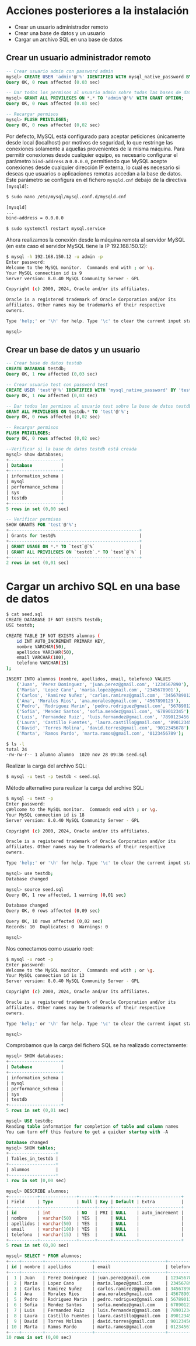 # Acciones posteriores a la instalación

* Crear un usuario administrador remoto
* Crear una base de datos y un usuario
* Cargar un archivo SQL en una base de datos

## Crear un usuario administrador remoto

```sql
-- Crear usuario admin con password admin
mysql> CREATE USER 'admin'@'%' IDENTIFIED WITH mysql_native_password BY 'admin';
Query OK, 0 rows affected (0.03 sec)

-- Dar todos los permisos al usuario admin sobre todas las bases de datos
mysql> GRANT ALL PRIVILEGES ON *.* TO 'admin'@'%' WITH GRANT OPTION;
Query OK, 0 rows affected (0.03 sec)

-- Recargar permisos
mysql> FLUSH PRIVILEGES;
Query OK, 0 rows affected (0,02 sec)
```

Por defecto, MySQL está configurado para aceptar peticiones únicamente desde local (localhost) por motivos de seguridad, lo que restringe las conexiones solamente a aquellas provenientes de la misma máquina. Para permitir conexiones desde cualquier equipo, es necesario configurar el parámetro `bind-address` a `0.0.0.0`, permitiendo que MySQL acepte conexiones desde cualquier dirección IP externa, lo cual es necesario si deseas que usuarios o aplicaciones remotas accedan a la base de datos. Este  parámetro se configura en el fichero `mysqld.cnf` debajo de la directiva `[mysqld]`:

```bash
$ sudo nano /etc/mysql/mysql.conf.d/mysqld.cnf

[mysqld]
...
bind-address = 0.0.0.0
```

```bash
$ sudo systemctl restart mysql.service
```

Ahora realizamos la conexión desde la máquina remota al servidor MySQL (en este caso el servidor MySQL tiene la IP 192.168.150.12):

```bash
$ mysql -h 192.168.150.12 -u admin -p
Enter password:
Welcome to the MySQL monitor.  Commands end with ; or \g.
Your MySQL connection id is 9
Server version: 8.0.40 MySQL Community Server - GPL

Copyright (c) 2000, 2024, Oracle and/or its affiliates.

Oracle is a registered trademark of Oracle Corporation and/or its
affiliates. Other names may be trademarks of their respective
owners.

Type 'help;' or '\h' for help. Type '\c' to clear the current input statement.

mysql>
```

## Crear un base de datos y un usuario

```sql
-- Crear base de datos testdb
CREATE DATABASE testdb;
Query OK, 1 row affected (0,03 sec)

-- Crear usuario test con password test
CREATE USER 'test'@'%' IDENTIFIED WITH 'mysql_native_password' BY 'test';
Query OK, 1 row affected (0,03 sec)

-- Dar todos los permisos al usuario test sobre la base de datos testdb
GRANT ALL PRIVILEGES ON testdb.* TO 'test'@'%';
Query OK, 0 rows affected (0,02 sec)

-- Recargar permisos
FLUSH PRIVILEGES;
Query OK, 0 rows affected (0,02 sec)

--Verificar si la base de datos testdb está creada
mysql> show databases;
+--------------------+
| Database           |
+--------------------+
| information_schema |
| mysql              |
| performance_schema |
| sys                |
| testdb             |
+--------------------+
5 rows in set (0,00 sec)

-- Verificar permisos
SHOW GRANTS FOR 'test'@'%';
+--------------------------------------------------+
| Grants for test@%                                |
+--------------------------------------------------+
| GRANT USAGE ON *.* TO `test`@`%`                 |
| GRANT ALL PRIVILEGES ON `testdb`.* TO `test`@`%` |
+--------------------------------------------------+
2 rows in set (0,01 sec)
```

# Cargar un archivo SQL en una base de datos

```bash
$ cat seed.sql
CREATE DATABASE IF NOT EXISTS testdb;
USE testdb;

CREATE TABLE IF NOT EXISTS alumnos (
    id INT AUTO_INCREMENT PRIMARY KEY,
    nombre VARCHAR(50),
    apellidos VARCHAR(50),
    email VARCHAR(100),
    telefono VARCHAR(15)
);

INSERT INTO alumnos (nombre, apellidos, email, telefono) VALUES
    ('Juan', 'Perez Dominguez', 'juan.perez@gmail.com', '1234567890'),
    ('Maria', 'Lopez Cano', 'maria.lopez@gmail.com', '2345678901'),
    ('Carlos', 'Ramirez Nuñez', 'carlos.ramirez@gmail.com', '3456789012'),
    ('Ana', 'Morales Rios', 'ana.morales@gmail.com', '4567890123'),
    ('Pedro', 'Rodriguez Marin', 'pedro.rodriguez@gmail.com', '5678901234'),
    ('Sofia', 'Mendez Santos', 'sofia.mendez@gmail.com', '6789012345'),
    ('Luis', 'Fernandez Ruiz', 'luis.fernandez@gmail.com', '7890123456'),
    ('Laura', 'Castillo Fuentes', 'laura.castillo@gmail.com', '8901234567'),
    ('David', 'Torres Molina', 'david.torres@gmail.com', '9012345678'),
    ('Marta', 'Ramos Pardo', 'marta.ramos@gmail.com', '0123456789');

$ ls -l
total 24
-rw-rw-r-- 1 alumno alumno  1020 nov 28 09:36 seed.sql
```

Realizar la carga del archivo SQL:

```bash
$ mysql -u test -p testdb < seed.sql
```

Método alternativo para realizar la carga del archivo SQL:

```bash
$ mysql -u test -p
Enter password:
çWelcome to the MySQL monitor.  Commands end with ; or \g.
Your MySQL connection id is 18
Server version: 8.0.40 MySQL Community Server - GPL

Copyright (c) 2000, 2024, Oracle and/or its affiliates.

Oracle is a registered trademark of Oracle Corporation and/or its
affiliates. Other names may be trademarks of their respective
owners.

Type 'help;' or '\h' for help. Type '\c' to clear the current input statement.

mysql> use testdb;
Database changed

mysql> source seed.sql
Query OK, 1 row affected, 1 warning (0,01 sec)

Database changed
Query OK, 0 rows affected (0,09 sec)

Query OK, 10 rows affected (0,02 sec)
Records: 10  Duplicates: 0  Warnings: 0

mysql>
```

Nos conectamos como usuario root:

```bash
$ mysql -u root -p
Enter password:
Welcome to the MySQL monitor.  Commands end with ; or \g.
Your MySQL connection id is 13
Server version: 8.0.40 MySQL Community Server - GPL

Copyright (c) 2000, 2024, Oracle and/or its affiliates.

Oracle is a registered trademark of Oracle Corporation and/or its
affiliates. Other names may be trademarks of their respective
owners.

Type 'help;' or '\h' for help. Type '\c' to clear the current input statement.

mysql>
```

Comprobamos que la carga del fichero SQL se ha realizado correctamente:

```sql
mysql> SHOW databases;
+--------------------+
| Database           |
+--------------------+
| information_schema |
| mysql              |
| performance_schema |
| sys                |
| testdb             |
+--------------------+
5 rows in set (0,01 sec)

mysql> USE testdb;
Reading table information for completion of table and column names
You can turn off this feature to get a quicker startup with -A

Database changed
mysql> SHOW tables;
+------------------+
| Tables_in_testdb |
+------------------+
| alumnos          |
+------------------+
1 row in set (0,00 sec)

mysql> DESCRIBE alumnos;
+-----------+--------------+------+-----+---------+----------------+
| Field     | Type         | Null | Key | Default | Extra          |
+-----------+--------------+------+-----+---------+----------------+
| id        | int          | NO   | PRI | NULL    | auto_increment |
| nombre    | varchar(50)  | YES  |     | NULL    |                |
| apellidos | varchar(50)  | YES  |     | NULL    |                |
| email     | varchar(100) | YES  |     | NULL    |                |
| telefono  | varchar(15)  | YES  |     | NULL    |                |
+-----------+--------------+------+-----+---------+----------------+
5 rows in set (0,00 sec)

mysql> SELECT * FROM alumnos;
+----+--------+------------------+---------------------------+------------+
| id | nombre | apellidos        | email                     | telefono   |
+----+--------+------------------+---------------------------+------------+
|  1 | Juan   | Perez Dominguez  | juan.perez@gmail.com      | 1234567890 |
|  2 | Maria  | Lopez Cano       | maria.lopez@gmail.com     | 2345678901 |
|  3 | Carlos | Ramirez Nuñez    | carlos.ramirez@gmail.com  | 3456789012 |
|  4 | Ana    | Morales Rios     | ana.morales@gmail.com     | 4567890123 |
|  5 | Pedro  | Rodriguez Marin  | pedro.rodriguez@gmail.com | 5678901234 |
|  6 | Sofia  | Mendez Santos    | sofia.mendez@gmail.com    | 6789012345 |
|  7 | Luis   | Fernandez Ruiz   | luis.fernandez@gmail.com  | 7890123456 |
|  8 | Laura  | Castillo Fuentes | laura.castillo@gmail.com  | 8901234567 |
|  9 | David  | Torres Molina    | david.torres@gmail.com    | 9012345678 |
| 10 | Marta  | Ramos Pardo      | marta.ramos@gmail.com     | 0123456789 |
+----+--------+------------------+---------------------------+------------+
10 rows in set (0,00 sec)
```
